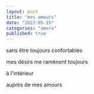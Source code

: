 ```yaml
---
layout: post
title: "mes amours"
date: "2023-05-15"
categories: "amore"
published: true
---
```


sans être toujours confortables  

mes désirs me ramènent toujours  

à l'intérieur  

auprès de mes amours  
